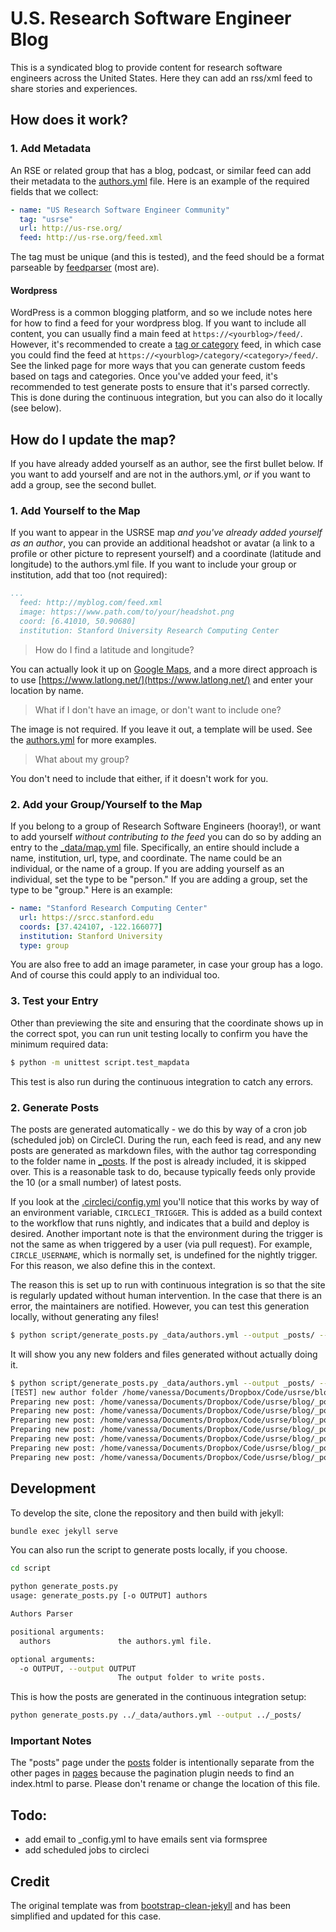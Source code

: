 # U.S. Research Software Engineer Blog

This is a syndicated blog to provide content for research software engineers
across the United States. Here they can add an rss/xml feed to share stories
and experiences.

## How does it work?

### 1. Add Metadata

An RSE or related group that has a blog, podcast, or similar feed can add their
metadata to the [authors.yml](_data/authors.yml) file. Here is an example
of the required fields that we collect:

```yaml
- name: "US Research Software Engineer Community"
  tag: "usrse"
  url: http://us-rse.org/
  feed: http://us-rse.org/feed.xml
```

The tag must be unique (and this is tested), and the feed should be a format
parseable by [feedparser](https://pythonhosted.org/feedparser/) (most are).

#### Wordpress

WordPress is a common blogging platform, and so we include notes here for how
to find a feed for your wordpress blog. If you want to include all content,
you can usually find a main feed at `https://<yourblog>/feed/`. However, it's
recommended to create a [tag or category](https://wordpress.org/support/article/wordpress-feeds/#categories-and-tags) 
feed, in which case you could find the feed at `https://<yourblog>/category/<category>/feed/`. See the linked
page for more ways that you can generate custom feeds based on tags and categories.
Once you've added your feed, it's recommended to test generate posts to ensure
that it's parsed correctly. This is done during the continuous integration,
but you can also do it locally (see below).

## How do I update the map?

If you have already added yourself as an author, see the first bullet below. If you
want to add yourself and are not in the authors.yml, *or* if you want to add a group, 
see the second bullet.

### 1. Add Yourself to the Map

If you want to appear in the USRSE map *and you've already added yourself
as an author*, you can provide an additional headshot or avatar (a link to a 
profile or other picture to represent yourself) and a coordinate
(latitude and longitude) to the authors.yml file. If you want to include your 
group or institution, add that too (not required):

```yaml
...
  feed: http://myblog.com/feed.xml
  image: https://www.path.com/to/your/headshot.png
  coord: [6.41010, 50.90680]
  institution: Stanford University Research Computing Center
```

> How do I find a latitude and longitude?

You can actually look it up on [Google Maps](http://maps.google.com), and a more direct approach
is to use [https://www.latlong.net/](https://www.latlong.net/) and enter
your location by name.

> What if I don't have an image, or don't want to include one?

The image is not required. If you leave it out, a template will be used.
See the [authors.yml](_data/authors.yml) for more examples.

> What about my group?

You don't need to include that either, if it doesn't work for you.

### 2. Add your Group/Yourself to the Map

If you belong to a group of Research Software Engineers (hooray!), or want
to add yourself *without contributing to the feed* you can do so by adding
an entry to the [_data/map.yml](_data/map.yml) file. Specifically, an entire
should include a name, institution, url, type, and coordinate. The name could be an individual,
or the name of a group. If you are adding yourself as an individual, set the
type to be "person." If you are adding a group, set the type to be "group."
Here is an example:

```yaml
- name: "Stanford Research Computing Center"
  url: https://srcc.stanford.edu
  coords: [37.424107, -122.166077]
  institution: Stanford University
  type: group
```

You are also free to add an image parameter, in case your group has a logo.
And of course this could apply to an individual too.

### 3. Test your Entry

Other than previewing the site and ensuring that the coordinate shows up in the
correct spot, you can run unit testing locally to confirm you have the minimum
required data:

```bash
$ python -m unittest script.test_mapdata
```

This test is also run during the continuous integration to catch any errors.
### 2. Generate Posts

The posts are generated automatically - we do this by way of a cron job (scheduled
job) on CircleCI. During the run, each feed is read, and any new posts are generated
as markdown files, with the author tag corresponding to the folder name in [_posts](_posts).
If the post is already included, it is skipped over. This is a reasonable task to do,
because typically feeds only provide the 10 (or a small number) of latest posts.

If you look at the [.circleci/config.yml](.circleci/config.yml) you'll notice that
this works by way of an environment variable, `CIRCLECI_TRIGGER`. This is added as
a build context to the workflow that runs nightly, and indicates that a build
and deploy is desired. Another important note is that the environment during the 
trigger is not the same as when triggered by a user (via pull request). For example,
`CIRCLE_USERNAME`, which is normally set, is undefined for the nightly trigger.
For this reason, we also define this in the context.

The reason this is set up to run with continuous integration is so that the site
is regularly updated without human intervention. In the case that there is an error,
the maintainers are notified. However, you can test this generation locally, without
generating any files!

```bash
$ python script/generate_posts.py _data/authors.yml --output _posts/ --test
```

It will show you any new folders and files generated without actually doing it.

```bash
$ python script/generate_posts.py _data/authors.yml --output _posts/ --test
[TEST] new author folder /home/vanessa/Documents/Dropbox/Code/usrse/blog/_posts/dsk
Preparing new post: /home/vanessa/Documents/Dropbox/Code/usrse/blog/_posts/dsk/2019-4-22-p=1452.md
Preparing new post: /home/vanessa/Documents/Dropbox/Code/usrse/blog/_posts/dsk/2019-2-5-p=1446.md
Preparing new post: /home/vanessa/Documents/Dropbox/Code/usrse/blog/_posts/dsk/2019-1-23-p=1444.md
Preparing new post: /home/vanessa/Documents/Dropbox/Code/usrse/blog/_posts/dsk/2018-9-26-p=1442.md
Preparing new post: /home/vanessa/Documents/Dropbox/Code/usrse/blog/_posts/dsk/2018-6-27-p=1423.md
Preparing new post: /home/vanessa/Documents/Dropbox/Code/usrse/blog/_posts/dsk/2018-6-25-p=1421.md
Preparing new post: /home/vanessa/Documents/Dropbox/Code/usrse/blog/_posts/dsk/2018-2-8-p=1415.md
```

## Development

To develop the site, clone the repository and then build with jekyll:

```bash
bundle exec jekyll serve
```

You can also run the script to generate posts locally, if you choose.

```bash
cd script

python generate_posts.py 
usage: generate_posts.py [-o OUTPUT] authors

Authors Parser

positional arguments:
  authors               the authors.yml file.

optional arguments:
  -o OUTPUT, --output OUTPUT
                        The output folder to write posts.
```

This is how the posts are generated in the continuous integration setup:

```bash
python generate_posts.py ../_data/authors.yml --output ../_posts/
```

### Important Notes

The "posts" page under the [posts](posts) folder is intentionally separate from
the other pages in [pages](pages) because the pagination plugin needs to find an
index.html to parse. Please don't rename or change the location of this file.

## Todo:

 - add email to _config.yml to have emails sent via formspree
 - add scheduled jobs to circleci

## Credit

The original template was from [bootstrap-clean-jekyll](https://github.com/BlackrockDigital/startbootstrap-clean-blog-jekyll) 
and has been simplified and updated for this case.
